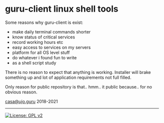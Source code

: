 
guru-client linux shell tools
=============================

Some reasons why guru-client is exist:

- make daily terminal commands shorter
- know status of critical services
- record working hours etc
- easy access to services on my servers
- platform for all OS level stuff
- do whatever i found fun to write
- as a shell script study


There is no reason to expect that anything is working.
Installer will brake something up and lot of application requirements not full filled.

Only reason for public repository is that.. hmm.. it public because.. for no obvious reason.


casa@ujo.guru 2018-2021

----

[![License: GPL v2](https://img.shields.io/badge/License-GPL%20v2-blue.svg)](https://www.gnu.org/licenses/old-licenses/gpl-2.0.en.html)




